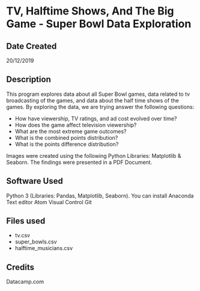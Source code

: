 # TV, Halftime Shows, And The Big Game - Super Bowl Data Exploration

## Date Created

20/12/2019

## Description

This program explores data about all Super Bowl games, data related to tv
broadcasting of the games, and data about the half time shows of the games.
By exploring the data, we are trying answer the following questions:

* How have viewership, TV ratings, and ad cost evolved over time?
* How does the game affect television viewership?
* What are the most extreme game outcomes?
* What is the combined points distribution?
* What is the points difference distribution?

Images were created using the following Python Libraries: Matplotlib & Seaborn.
The findings were presented in a PDF Document.


## Software Used

Python 3 (Libraries: Pandas, Matplotlib, Seaborn). You can install Anaconda
Text editor Atom
Visual Control Git

## Files used

* tv.csv
* super_bowls.csv
* halftime_musicians.csv

## Credits

Datacamp.com
